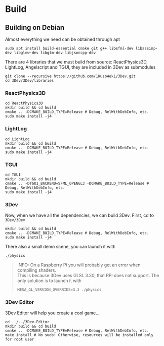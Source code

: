 # Build
## Building on Debian
Almost everything we need can be obtained through apt
```
sudo apt install build-essential cmake git g++ libsfml-dev libassimp-dev libglew-dev libglm-dev libjsoncpp-dev
```
There are 4 libraries that we must build from source: ReactPhysics3D, LightLog, Angelscript and TGUI, they are included in 3Dev as submodules
```
git clone --recursive https://github.com/1Kuso4ek1/3Dev.git
cd 3Dev/3Dev/libraries
```
### ReactPhysics3D
```
cd ReactPhysics3D
mkdir build && cd build
cmake .. -DCMAKE_BUILD_TYPE=Release # Debug, RelWithDebInfo, etc.
sudo make install -j4
```
### LightLog
```
cd LightLog
mkdir build && cd build
cmake .. -DCMAKE_BUILD_TYPE=Release # Debug, RelWithDebInfo, etc.
sudo make install -j4
```
### TGUI
```
cd TGUI
mkdir build && cd build
cmake .. -DTGUI_BACKEND=SFML_OPENGL3 -DCMAKE_BUILD_TYPE=Release # Debug, RelWithDebInfo, etc.
sudo make install -j4
```
### 3Dev
Now, when we have all the dependencies, we can build 3Dev. First, cd to `3Dev/3Dev`
```
mkdir build && cd build
cmake .. -DCMAKE_BUILD_TYPE=Release # Debug, RelWithDebInfo, etc.
sudo make install -j4
```
There also a small demo scene, you can launch it with
```
./physics
```
> INFO: On a Raspberry Pi you will probably get an error when compiling shaders.  
> This is because 3Dev uses GLSL 3.30, that RPI does not support.
> The only solution is to launch it with
> ```
> MESA_GL_VERSION_OVERRIDE=3.3 ./physics
> ```
### 3Dev Editor
3Dev Editor will help you create a cool game...
```
cd ../../3Dev-Editor
mkdir build && cd build
cmake .. -DCMAKE_BUILD_TYPE=Release # Debug, RelWithDebInfo, etc.
make install # No sudo! Otherwise, resources will be installed only for root user
```
